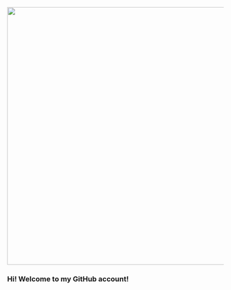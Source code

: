 <img src="https://encrypted-tbn0.gstatic.com/images?q=tbn:ANd9GcSz289-mHJvcSxkbDhYuj33Tta_gSv2MzuBeQ&usqp=CAU"  width="800" height="600">
<h3>Hi! Welcome to my GitHub account! </h3>
